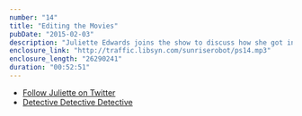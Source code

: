 ```yaml
---
number: "14"
title: "Editing the Movies"
pubDate: "2015-02-03"
description: "Juliette Edwards joins the show to discuss how she got into film editing and her creative influences, before discussing Oscar predictions."
enclosure_link: "http://traffic.libsyn.com/sunriserobot/ps14.mp3"
enclosure_length: "26290241"
duration: "00:52:51"
---
```

- [Follow Juliette on Twitter](https://twitter.com/jumomachapou)
- [Detective Detective Detective](http://detectivedetectivedetective.com/)

